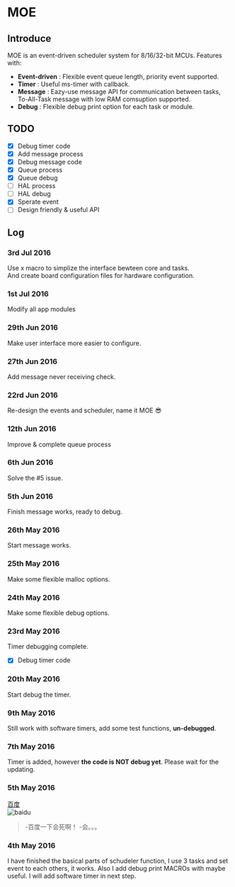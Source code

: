 # MOE
## Introduce
MOE is an event-driven scheduler system for 8/16/32-bit MCUs. Features with:   
* **Event-driven** : Flexible event queue length, priority event supported.   
* **Timer** : Useful ms-timer with callback.   
* **Message** : Eazy-use message API for communication between tasks, To-All-Task message with low RAM comsuption supported.   
* **Debug** : Flexible debug print option for each task or module.   

## TODO
- [x] Debug timer code
- [x] Add message process
- [x] Debug message code 
- [x] Queue process
- [x] Queue debug
- [ ] HAL process
- [ ] HAL debug
- [x] Sperate event
- [ ] Design friendly & useful API

## Log
### 3rd Jul 2016
Use x macro to simplize the interface bewteen core and tasks.   
And create board configuration files for hardware configuration.

### 1st Jul 2016
Modify all app modules

### 29th Jun 2016
Make user interface more easier to configure.

### 27th Jun 2016
Add message never receiving check.

### 22rd Jun 2016
Re-design the events and scheduler, name it MOE :sunglasses:

### 12th Jun 2016
Improve & complete queue process

### 6th Jun 2016
Solve the #5 issue. 

### 5th Jun 2016
Finish message works, ready to debug. 

### 26th May 2016
Start message works. 

### 25th May 2016
Make some flexible malloc options. 

### 24th May 2016
Make some flexible debug options.   

### 23rd May 2016
Timer debugging complete.   
- [x] Debug timer code

### 20th May 2016
Start debug the timer.

### 9th May 2016
Still work with software timers, add some test functions, **un-debugged**.

### 7th May 2016
Timer is added, however **the code is NOT debug yet**. Please wait for the updating.

### 5th May 2016
[百度](http://www.baidu.com)   
![baidu](https://ss0.bdstatic.com/5aV1bjqh_Q23odCf/static/superman/img/logo/bd_logo1_31bdc765.png)
> -百度一下会死啊！ 
> -会。。。

### 4th May 2016
I have finished the basical parts of schudeler function, I use 3 tasks and set event to each others, it works. Also I add debug print MACROs with maybe useful. I will add software timer in next step.
